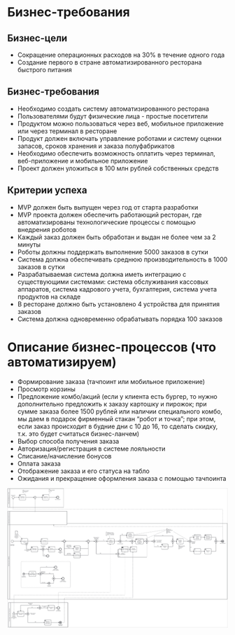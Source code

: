 # Бизнес-требования

## Бизнес-цели
- Сокращение операционных расходов на 30% в течение одного года
- Создание первого в стране автоматизированного ресторана быстрого питания

## Бизнес-требования
- Необходимо создать систему автоматизированного ресторана
- Пользователями будут физические лица - простые посетители
- Продуктом можно пользоваться через веб, мобильное приложение или через терминал в ресторане
- Продукт должен включать управление роботами и систему оценки запасов, сроков хранения и заказа полуфабрикатов
- Необходимо обеспечить возможность оплатить через терминал, веб-приложение и мобильное приложение
- Проект должен уложиться в 100 млн рублей собственных средств

## Критерии успеха

- MVP должен быть выпущен через год от старта разработки
- MVP проекта должен обеспечить работающий ресторан, где автоматизированы технологические процессы с помощью внедрения роботов
- Каждый заказ должен быть обработан и выдан не более чем за 2 минуты
- Роботы должны поддержать выполнение 5000 заказов в сутки
- Система должна обеспечивать среднюю производительность в 1000 заказов в сутки
- Разрабатываемая система должна иметь интеграцию с существующими системами: система обслуживания кассовых аппаратов, система кадрового учета, бухгалтерия, система учета продуктов на складе
- В ресторане должно быть установлено 4 устройства для принятия заказов
- Система должна одновременно обрабатывать порядка 100 заказов

# Описание бизнес-процессов (что автоматизируем)

- Формирование заказа (тачпоинт или мобильное приложение)
- Просмотр корзины
- Предложение комбо/акций (если у клиента есть бургер, то нужно дополнительно предложить к заказу 
картошку и пирожок; при сумме заказа более 1500 рублей или наличии специального комбо, мы даем в
подарок фирменный стакан “робот и точка”; при этом, если заказ происходит в
будние дни с 10 до 16, то сделать скидку, т.к. это будет считаться бизнес-ланчем)
- Выбор способа получения заказа
- Авторизация/регистрация в системе лояльности
- Списание/начисление бонусов
- Оплата заказа
- Отображение заказа и его статуса на табло
- Ожидания и прекращение оформления заказа с помощью тачпоинта

![img](./_assets/Business_process.png)
